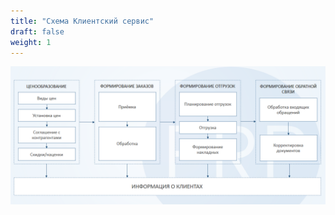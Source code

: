```yaml
---
title: "Схема Клиентский сервис"
draft: false
weight: 1
---
```


![2020-09-04_1357](2020-09-04_1357.png)
